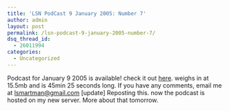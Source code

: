 ```yaml
---
title: 'LSN PodCast 9 January 2005: Number 7'
author: admin
layout: post
permalink: /lsn-podcast-9-january-2005-number-7/
dsq_thread_id:
  - 26011994
categories:
  - Uncategorized
---
```

Podcast for January 9 2005 is available! check it out [here][1]. weighs in at 15.5mb and is 45min 25 seconds long. If you have any comments, email me at <lsmartman@gmail.com> [update] Reposting this. now the podcast is hosted on my new server. More about that tomorrow.

 [1]: http://209.97.203.81/podcast/lsnpodcast-20050109-01.mp3
